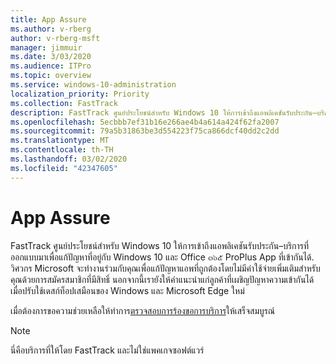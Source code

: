 ```yaml
---
title: App Assure
ms.author: v-rberg
author: v-rberg-msft
manager: jimmuir
ms.date: 3/03/2020
ms.audience: ITPro
ms.topic: overview
ms.service: windows-10-administration
localization_priority: Priority
ms.collection: FastTrack
description: FastTrack ศูนย์ประโยชน์สำหรับ Windows 10 ให้การเข้าถึงแอพลิเคชันรับประกัน–บริการที่ออกแบบมาเพื่อแก้ปัญหาที่อยู่กับ Windows 10 และ Office ๓๖๕ ProPlus App ที่เข้ากันได้.
ms.openlocfilehash: 5ecbbb7ef31b16e266ae4b4a614a424f62fa2007
ms.sourcegitcommit: 79a5b31863be3d554223f75ca866dcf40dd2c2dd
ms.translationtype: MT
ms.contentlocale: th-TH
ms.lasthandoff: 03/02/2020
ms.locfileid: "42347605"
---
```

# <a name="app-assure"></a>App Assure

FastTrack ศูนย์ประโยชน์สำหรับ Windows 10 ให้การเข้าถึงแอพลิเคชันรับประกัน–บริการที่ออกแบบมาเพื่อแก้ปัญหาที่อยู่กับ Windows 10 และ Office ๓๖๕ ProPlus App ที่เข้ากันได้. วิศวกร Microsoft จะทำงานร่วมกับคุณเพื่อแก้ปัญหาแอพที่ถูกต้องโดยไม่มีค่าใช้จ่ายเพิ่มเติมสำหรับคุณด้วยการสมัครสมาชิกที่มีสิทธิ์ นอกจากนี้เรายังให้คำแนะนำแก่ลูกค้าที่เผชิญปัญหาความเข้ากันได้เมื่อปรับใช้เดสก์ท็อปเสมือนของ Windows และ Microsoft Edge ใหม่ 

เมื่อต้องการขอความช่วยเหลือให้ทำการ[ตรวจสอบการร้องขอการบริการ](https://go.microsoft.com/fwlink/?linkid=2022721)ให้เสร็จสมบูรณ์

  > [!NOTE]
> นี่คือบริการที่ให้โดย FastTrack และไม่ใช่แพคเกจซอฟต์แวร์

    

 
